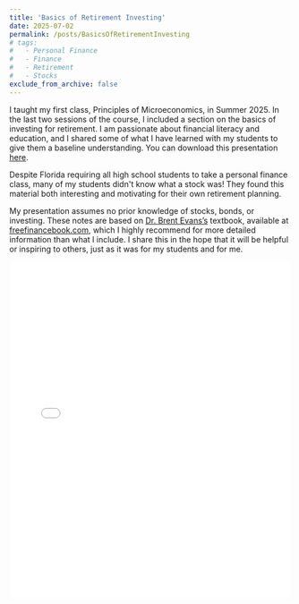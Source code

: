 ```yaml
---
title: 'Basics of Retirement Investing'
date: 2025-07-02
permalink: /posts/BasicsOfRetirementInvesting
# tags:
#   - Personal Finance
#   - Finance
#   - Retirement
#   - Stocks
exclude_from_archive: false
---
```


I taught my first class, Principles of Microeconomics, in Summer 2025. In the last two sessions of the course, I included a section on the basics of investing for retirement. I am passionate about financial literacy and education, and I shared some of what I have learned with my students to give them a baseline understanding. You can download this presentation <a href="/teaching/BasicsOfRetirementInvesting.pdf">here</a>.

Despite Florida requiring all high school students to take a personal finance class, many of my students didn't know what a stock was! They found this material both interesting and motivating for their own retirement planning.

My presentation assumes no prior knowledge of stocks, bonds, or investing. These notes are based on <a href="https://www.freefinancebook.com/more-stuff/about-the-author" target="_blank">Dr. Brent Evans’s</a> textbook, available at <a href="https://www.freefinancebook.com/home">freefinancebook.com</a>, which I highly recommend for more detailed information than what I include. I share this in the hope that it will be helpful or inspiring to others, just as it was for my students and for me.

<iframe src="/teaching/BasicsOfRetirementInvesting.pdf" width="100%" height="600px" style="border: none;"></iframe>
